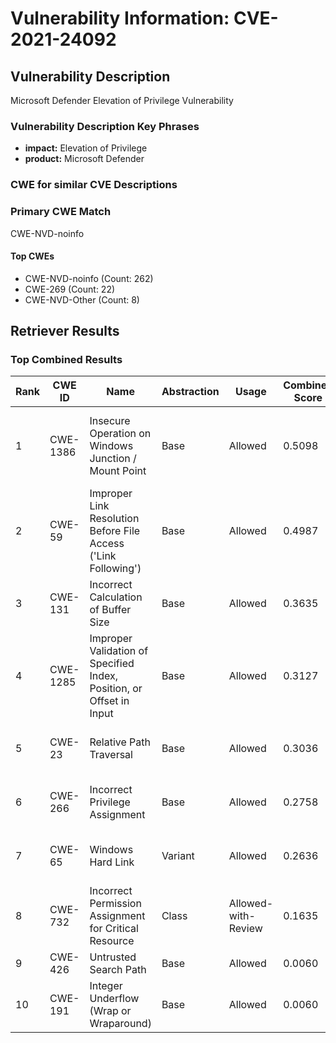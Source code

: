 # Vulnerability Information: CVE-2021-24092

## Vulnerability Description
Microsoft Defender Elevation of Privilege Vulnerability

### Vulnerability Description Key Phrases
- **impact:** Elevation of Privilege
- **product:** Microsoft Defender

### CWE for similar CVE Descriptions
### Primary CWE Match
CWE-NVD-noinfo

#### Top CWEs
- CWE-NVD-noinfo (Count: 262)
- CWE-269 (Count: 22)
- CWE-NVD-Other (Count: 8)

## Retriever Results

### Top Combined Results

| Rank | CWE ID | Name | Abstraction | Usage | Combined Score | Retrievers | Individual Scores |
|------|--------|------|-------------|-------|---------------|------------|-------------------|
| 1 | CWE-1386 | Insecure Operation on Windows Junction / Mount Point | Base | Allowed | 0.5098 | dense, sparse, graph | dense: 0.564, sparse: 0.009, graph: 0.621 |
| 2 | CWE-59 | Improper Link Resolution Before File Access ('Link Following') | Base | Allowed | 0.4987 | dense, sparse, graph | dense: 0.540, sparse: 0.013, graph: 0.619 |
| 3 | CWE-131 | Incorrect Calculation of Buffer Size | Base | Allowed | 0.3635 | sparse, graph | sparse: 0.010, graph: 1.000 |
| 4 | CWE-1285 | Improper Validation of Specified Index, Position, or Offset in Input | Base | Allowed | 0.3127 | sparse, graph | sparse: 0.011, graph: 0.857 |
| 5 | CWE-23 | Relative Path Traversal | Base | Allowed | 0.3036 | sparse, graph | sparse: 0.011, graph: 0.832 |
| 6 | CWE-266 | Incorrect Privilege Assignment | Base | Allowed | 0.2758 | dense, sparse | dense: 0.540, sparse: 0.009 |
| 7 | CWE-65 | Windows Hard Link | Variant | Allowed | 0.2636 | sparse, graph | sparse: 0.016, graph: 0.772 |
| 8 | CWE-732 | Incorrect Permission Assignment for Critical Resource | Class | Allowed-with-Review | 0.1635 | dense, sparse | dense: 0.546, sparse: 0.009 |
| 9 | CWE-426 | Untrusted Search Path | Base | Allowed | 0.0060 | sparse | sparse: 0.010 |
| 10 | CWE-191 | Integer Underflow (Wrap or Wraparound) | Base | Allowed | 0.0060 | sparse | sparse: 0.010 |

